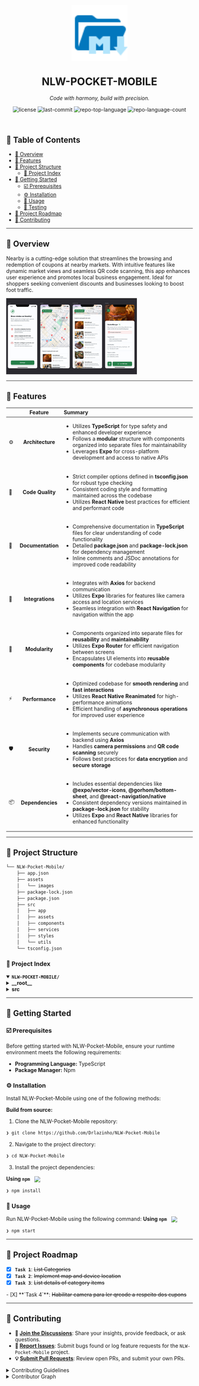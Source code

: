 <p align="center">
    <img src="https://raw.githubusercontent.com/PKief/vscode-material-icon-theme/ec559a9f6bfd399b82bb44393651661b08aaf7ba/icons/folder-markdown-open.svg" align="center" width="30%">
</p>
<p align="center"><h1 align="center">NLW-POCKET-MOBILE</h1></p>
<p align="center">
	<em>Code with harmony, build with precision.</em>
</p>
<p align="center">
	<img src="https://img.shields.io/github/license/Drlazinho/NLW-Pocket-Mobile?style=default&logo=opensourceinitiative&logoColor=white&color=377cbb" alt="license">
	<img src="https://img.shields.io/github/last-commit/Drlazinho/NLW-Pocket-Mobile?style=default&logo=git&logoColor=white&color=377cbb" alt="last-commit">
	<img src="https://img.shields.io/github/languages/top/Drlazinho/NLW-Pocket-Mobile?style=default&color=377cbb" alt="repo-top-language">
	<img src="https://img.shields.io/github/languages/count/Drlazinho/NLW-Pocket-Mobile?style=default&color=377cbb" alt="repo-language-count">
</p>
<p align="center"><!-- default option, no dependency badges. -->
</p>
<p align="center">
	<!-- default option, no dependency badges. -->
</p>
<br>

## 🔗 Table of Contents

- [📍 Overview](#-overview)
- [👾 Features](#-features)
- [📁 Project Structure](#-project-structure)
  - [📂 Project Index](#-project-index)
- [🚀 Getting Started](#-getting-started)
  - [☑️ Prerequisites](#-prerequisites)
  - [⚙️ Installation](#-installation)
  - [🤖 Usage](#🤖-usage)
  - [🧪 Testing](#🧪-testing)
- [📌 Project Roadmap](#-project-roadmap)
- [🔰 Contributing](#-contributing)


---

## 📍 Overview

Nearby is a cutting-edge solution that streamlines the browsing and redemption of coupons at nearby markets. With intuitive features like dynamic market views and seamless QR code scanning, this app enhances user experience and promotes local business engagement. Ideal for shoppers seeking convenient discounts and businesses looking to boost foot traffic.

<img src="./.github/nearby.jpg" width="70%">

---

## 👾 Features

|      | Feature         | Summary       |
| :--- | :---:           | :---          |
| ⚙️  | **Architecture**  | <ul><li>Utilizes **TypeScript** for type safety and enhanced developer experience</li><li>Follows a **modular** structure with components organized into separate files for maintainability</li><li>Leverages **Expo** for cross-platform development and access to native APIs</li></ul> |
| 🔩 | **Code Quality**  | <ul><li>Strict compiler options defined in **tsconfig.json** for robust type checking</li><li>Consistent coding style and formatting maintained across the codebase</li><li>Utilizes **React Native** best practices for efficient and performant code</li></ul> |
| 📄 | **Documentation** | <ul><li>Comprehensive documentation in **TypeScript** files for clear understanding of code functionality</li><li>Detailed **package.json** and **package-lock.json** for dependency management</li><li>Inline comments and JSDoc annotations for improved code readability</li></ul> |
| 🔌 | **Integrations**  | <ul><li>Integrates with **Axios** for backend communication</li><li>Utilizes **Expo** libraries for features like camera access and location services</li><li>Seamless integration with **React Navigation** for navigation within the app</li></ul> |
| 🧩 | **Modularity**    | <ul><li>Components organized into separate files for **reusability** and **maintainability**</li><li>Utilizes **Expo Router** for efficient navigation between screens</li><li>Encapsulates UI elements into **reusable components** for codebase modularity</li></ul> |
| ⚡️  | **Performance**   | <ul><li>Optimized codebase for **smooth rendering** and **fast interactions**</li><li>Utilizes **React Native Reanimated** for high-performance animations</li><li>Efficient handling of **asynchronous operations** for improved user experience</li></ul> |
| 🛡️ | **Security**      | <ul><li>Implements secure communication with backend using **Axios**</li><li>Handles **camera permissions** and **QR code scanning** securely</li><li>Follows best practices for **data encryption** and **secure storage**</li></ul> |
| 📦 | **Dependencies**  | <ul><li>Includes essential dependencies like **@expo/vector-icons**, **@gorhom/bottom-sheet**, and **@react-navigation/native**</li><li>Consistent dependency versions maintained in **package-lock.json** for stability</li><li>Utilizes **Expo** and **React Native** libraries for enhanced functionality</li></ul> |

---

## 📁 Project Structure

```sh
└── NLW-Pocket-Mobile/
    ├── app.json
    ├── assets
    │   └── images
    ├── package-lock.json
    ├── package.json
    ├── src
    │   ├── app
    │   ├── assets
    │   ├── components
    │   ├── services
    │   ├── styles
    │   └── utils
    └── tsconfig.json
```


### 📂 Project Index
<details open>
	<summary><b><code>NLW-POCKET-MOBILE/</code></b></summary>
	<details> <!-- __root__ Submodule -->
		<summary><b>__root__</b></summary>
		<blockquote>
			<table>
			<tr>
				<td><b><a href='https://github.com/Drlazinho/NLW-Pocket-Mobile/blob/master/package-lock.json'>package-lock.json</a></b></td>
				<td>- SUMMARY:
The `package-lock.json` file in the project structure defines the dependencies required for the "nearby" application<br>- It ensures that the correct versions of external libraries like "@expo-google-fonts/rubik", "@expo/vector-icons", "@gorhom/bottom-sheet", "@react-navigation/native", "@tabler/core", and "@tabler/icons-react" are used, maintaining consistency and stability in the codebase architecture.</td>
			</tr>
			<tr>
				<td><b><a href='https://github.com/Drlazinho/NLW-Pocket-Mobile/blob/master/app.json'>app.json</a></b></td>
				<td>- Define the project configuration for the 'nearby' app, specifying details like name, version, orientation, icons, and platform-specific settings<br>- The file sets up essential parameters for the app's appearance and behavior across different devices and platforms, ensuring a consistent user experience.</td>
			</tr>
			<tr>
				<td><b><a href='https://github.com/Drlazinho/NLW-Pocket-Mobile/blob/master/tsconfig.json'>tsconfig.json</a></b></td>
				<td>Defines strict compiler options and path mappings for TypeScript files in the project, ensuring type safety and module resolution.</td>
			</tr>
			<tr>
				<td><b><a href='https://github.com/Drlazinho/NLW-Pocket-Mobile/blob/master/package.json'>package.json</a></b></td>
				<td>- Define the project's main functionality and structure by examining the package.json file<br>- Identify dependencies, scripts, and configurations essential for the project's operation<br>- This analysis aids in understanding the project's setup and requirements, guiding further development and maintenance efforts.</td>
			</tr>
			</table>
		</blockquote>
	</details>
	<details> <!-- src Submodule -->
		<summary><b>src</b></summary>
		<blockquote>
			<details>
				<summary><b>styles</b></summary>
				<blockquote>
					<table>
					<tr>
						<td><b><a href='https://github.com/Drlazinho/NLW-Pocket-Mobile/blob/master/src/styles/colors.ts'>colors.ts</a></b></td>
						<td>- Define color palettes for the project's UI components, ensuring consistent and harmonious visual styling<br>- The colors module centralizes color definitions, promoting maintainability and ease of updating across the codebase.</td>
					</tr>
					<tr>
						<td><b><a href='https://github.com/Drlazinho/NLW-Pocket-Mobile/blob/master/src/styles/font-family.ts'>font-family.ts</a></b></td>
						<td>Define font family styles for the project using named font weights for consistency and easy maintenance across the codebase.</td>
					</tr>
					<tr>
						<td><b><a href='https://github.com/Drlazinho/NLW-Pocket-Mobile/blob/master/src/styles/theme.ts'>theme.ts</a></b></td>
						<td>Exports color and font family styles for the project's theming system, enhancing consistency and maintainability across the codebase architecture.</td>
					</tr>
					</table>
				</blockquote>
			</details>
			<details>
				<summary><b>components</b></summary>
				<blockquote>
					<details>
						<summary><b>market</b></summary>
						<blockquote>
							<details>
								<summary><b>cover</b></summary>
								<blockquote>
									<table>
									<tr>
										<td><b><a href='https://github.com/Drlazinho/NLW-Pocket-Mobile/blob/master/src/components/market/cover/styles.ts'>styles.ts</a></b></td>
										<td>- Define styles for the market cover component, ensuring consistent visual presentation across the app<br>- The styles include container dimensions, background color, and header padding, enhancing the market section's aesthetic appeal and user experience.</td>
									</tr>
									<tr>
										<td><b><a href='https://github.com/Drlazinho/NLW-Pocket-Mobile/blob/master/src/components/market/cover/index.tsx'>index.tsx</a></b></td>
										<td>- Implements a cover component for the market section, displaying an image background with a back button<br>- The component utilizes React Native elements and Expo Router for navigation.</td>
									</tr>
									</table>
								</blockquote>
							</details>
							<details>
								<summary><b>coupon</b></summary>
								<blockquote>
									<table>
									<tr>
										<td><b><a href='https://github.com/Drlazinho/NLW-Pocket-Mobile/blob/master/src/components/market/coupon/styles.ts'>styles.ts</a></b></td>
										<td>- Define visual styles for market coupon components using React Native StyleSheet<br>- Set container padding, title styling, content layout, and code appearance with specific colors and fonts.</td>
									</tr>
									<tr>
										<td><b><a href='https://github.com/Drlazinho/NLW-Pocket-Mobile/blob/master/src/components/market/coupon/index.tsx'>index.tsx</a></b></td>
										<td>- The Coupon component renders a styled view displaying a coupon code with an accompanying icon<br>- It enhances the user interface by providing a visually appealing representation of a coupon for utilization within the market section of the application.</td>
									</tr>
									</table>
								</blockquote>
							</details>
							<details>
								<summary><b>details</b></summary>
								<blockquote>
									<table>
									<tr>
										<td><b><a href='https://github.com/Drlazinho/NLW-Pocket-Mobile/blob/master/src/components/market/details/styles.ts'>styles.ts</a></b></td>
										<td>Define styles for market details component to ensure consistent visual presentation across the app.</td>
									</tr>
									<tr>
										<td><b><a href='https://github.com/Drlazinho/NLW-Pocket-Mobile/blob/master/src/components/market/details/index.tsx'>index.tsx</a></b></td>
										<td>- The Details component renders information about a market, including its name, description, address, phone number, available coupons, and rules<br>- It utilizes various icons to represent different pieces of information and organizes the data in a visually appealing manner for display within the market details section of the application.</td>
									</tr>
									</table>
								</blockquote>
							</details>
							<details>
								<summary><b>info</b></summary>
								<blockquote>
									<table>
									<tr>
										<td><b><a href='https://github.com/Drlazinho/NLW-Pocket-Mobile/blob/master/src/components/market/info/styles.ts'>styles.ts</a></b></td>
										<td>Define styles for market information display in the React Native app, ensuring consistent design and layout.</td>
									</tr>
									<tr>
										<td><b><a href='https://github.com/Drlazinho/NLW-Pocket-Mobile/blob/master/src/components/market/info/index.tsx'>index.tsx</a></b></td>
										<td>- Defines a reusable component for displaying information with an icon and description in a React Native app<br>- The component renders the provided icon and description within a styled container<br>- This enhances the project's architecture by promoting code reusability and maintaining a consistent UI design across different parts of the application.</td>
									</tr>
									</table>
								</blockquote>
							</details>
						</blockquote>
					</details>
					<details>
						<summary><b>category</b></summary>
						<blockquote>
							<table>
							<tr>
								<td><b><a href='https://github.com/Drlazinho/NLW-Pocket-Mobile/blob/master/src/components/category/styles.ts'>styles.ts</a></b></td>
								<td>- Define styles for the category component, including container and name styles, to ensure consistent visual presentation across the application<br>- The styles define the appearance of the category component, such as background color, border, font size, and color, enhancing the user interface's overall look and feel.</td>
							</tr>
							<tr>
								<td><b><a href='https://github.com/Drlazinho/NLW-Pocket-Mobile/blob/master/src/components/category/index.tsx'>index.tsx</a></b></td>
								<td>- The Category component renders a pressable UI element displaying a category name and icon<br>- It dynamically adjusts styles based on whether the category is selected<br>- This component enhances user interaction by providing a visually appealing way to select categories within the application.</td>
							</tr>
							</table>
						</blockquote>
					</details>
					<details>
						<summary><b>step</b></summary>
						<blockquote>
							<table>
							<tr>
								<td><b><a href='https://github.com/Drlazinho/NLW-Pocket-Mobile/blob/master/src/components/step/styles.ts'>styles.ts</a></b></td>
								<td>- Define styles for a step component, ensuring consistent design across the project<br>- The styles include container layout, title, and description formatting to maintain a cohesive visual presentation.</td>
							</tr>
							<tr>
								<td><b><a href='https://github.com/Drlazinho/NLW-Pocket-Mobile/blob/master/src/components/step/index.tsx'>index.tsx</a></b></td>
								<td>- Define a reusable Step component that displays a title, description, and an icon in a structured layout<br>- The component enhances codebase modularity and readability by encapsulating these UI elements.</td>
							</tr>
							</table>
						</blockquote>
					</details>
					<details>
						<summary><b>place</b></summary>
						<blockquote>
							<table>
							<tr>
								<td><b><a href='https://github.com/Drlazinho/NLW-Pocket-Mobile/blob/master/src/components/place/styles.ts'>styles.ts</a></b></td>
								<td>- Define styles for a place component, specifying layout, colors, and typography<br>- The styles ensure consistent visual presentation across the app, enhancing user experience and maintaining brand identity.</td>
							</tr>
							<tr>
								<td><b><a href='https://github.com/Drlazinho/NLW-Pocket-Mobile/blob/master/src/components/place/index.tsx'>index.tsx</a></b></td>
								<td>- Defines a reusable React Native component for displaying place details, including name, description, coupons, cover image, and address<br>- Utilizes TouchableOpacity for interactivity and styling from a separate file<br>- The component enhances user experience by presenting essential information in an engaging layout.</td>
							</tr>
							</table>
						</blockquote>
					</details>
					<details>
						<summary><b>categories</b></summary>
						<blockquote>
							<table>
							<tr>
								<td><b><a href='https://github.com/Drlazinho/NLW-Pocket-Mobile/blob/master/src/components/categories/styles.ts'>styles.ts</a></b></td>
								<td>- Defines styles for the categories component, ensuring proper layout and spacing<br>- The code sets specific attributes like container height and content padding, enhancing the visual presentation of the categories section within the app.</td>
							</tr>
							<tr>
								<td><b><a href='https://github.com/Drlazinho/NLW-Pocket-Mobile/blob/master/src/components/categories/index.tsx'>index.tsx</a></b></td>
								<td>- Enables rendering a horizontal list of categories with icons and names, allowing users to select a category<br>- The component receives category data, the selected category ID, and a function to handle category selection<br>- It leverages a FlatList component to display categories in a scrollable manner, enhancing user experience within the application.</td>
							</tr>
							</table>
						</blockquote>
					</details>
					<details>
						<summary><b>welcome</b></summary>
						<blockquote>
							<table>
							<tr>
								<td><b><a href='https://github.com/Drlazinho/NLW-Pocket-Mobile/blob/master/src/components/welcome/styles.ts'>styles.ts</a></b></td>
								<td>Define styles for the welcome screen components using predefined colors and font styles.</td>
							</tr>
							<tr>
								<td><b><a href='https://github.com/Drlazinho/NLW-Pocket-Mobile/blob/master/src/components/welcome/index.tsx'>index.tsx</a></b></td>
								<td>- Defines the Welcome component rendering a logo and welcoming text in a React Native app<br>- Displays a logo and greeting message to users, enhancing the user experience and branding of the application.</td>
							</tr>
							</table>
						</blockquote>
					</details>
					<details>
						<summary><b>places</b></summary>
						<blockquote>
							<table>
							<tr>
								<td><b><a href='https://github.com/Drlazinho/NLW-Pocket-Mobile/blob/master/src/components/places/styles.ts'>styles.ts</a></b></td>
								<td>Define styles for places component to ensure consistent visual presentation across the application.</td>
							</tr>
							<tr>
								<td><b><a href='https://github.com/Drlazinho/NLW-Pocket-Mobile/blob/master/src/components/places/index.tsx'>index.tsx</a></b></td>
								<td>- Enables displaying a list of places with interactive bottom sheet functionality for a mobile app<br>- Utilizes React Native components for smooth user experience<br>- Integrates routing for seamless navigation to detailed place views<br>- Enhances user engagement by showcasing nearby locations dynamically.</td>
							</tr>
							</table>
						</blockquote>
					</details>
					<details>
						<summary><b>loading</b></summary>
						<blockquote>
							<table>
							<tr>
								<td><b><a href='https://github.com/Drlazinho/NLW-Pocket-Mobile/blob/master/src/components/loading/styles.ts'>styles.ts</a></b></td>
								<td>Define styles for a loading component that centers content and sets a gray background.</td>
							</tr>
							<tr>
								<td><b><a href='https://github.com/Drlazinho/NLW-Pocket-Mobile/blob/master/src/components/loading/index.tsx'>index.tsx</a></b></td>
								<td>- Implements a loading component using an ActivityIndicator from react-native<br>- Displays a loading spinner with a green color theme, enhancing user experience during data fetching operations.</td>
							</tr>
							</table>
						</blockquote>
					</details>
					<details>
						<summary><b>button</b></summary>
						<blockquote>
							<table>
							<tr>
								<td><b><a href='https://github.com/Drlazinho/NLW-Pocket-Mobile/blob/master/src/components/button/styles.ts'>styles.ts</a></b></td>
								<td>- Defines button styles for a React Native component, setting height, color, and font properties<br>- Utilizes a centralized theme for colors and fonts<br>- Maintains consistency in UI elements across the project.</td>
							</tr>
							<tr>
								<td><b><a href='https://github.com/Drlazinho/NLW-Pocket-Mobile/blob/master/src/components/button/index.tsx'>index.tsx</a></b></td>
								<td>- The Button component in the provided code file facilitates interactive user actions by displaying customizable text or icons<br>- It includes features like loading indicators and styling options<br>- This component enhances the user interface by offering a versatile and engaging button element within the project's architecture.</td>
							</tr>
							</table>
						</blockquote>
					</details>
					<details>
						<summary><b>steps</b></summary>
						<blockquote>
							<table>
							<tr>
								<td><b><a href='https://github.com/Drlazinho/NLW-Pocket-Mobile/blob/master/src/components/steps/styles.ts'>styles.ts</a></b></td>
								<td>Define styles for steps component, ensuring consistent design across the app.</td>
							</tr>
							<tr>
								<td><b><a href='https://github.com/Drlazinho/NLW-Pocket-Mobile/blob/master/src/components/steps/index.tsx'>index.tsx</a></b></td>
								<td>- Defines a component rendering a series of steps for users to follow, showcasing key features of the app<br>- Displays icons and descriptions for each step, guiding users through the process<br>- This component enhances user onboarding and engagement by visually presenting essential actions.</td>
							</tr>
							</table>
						</blockquote>
					</details>
				</blockquote>
			</details>
			<details>
				<summary><b>utils</b></summary>
				<blockquote>
					<table>
					<tr>
						<td><b><a href='https://github.com/Drlazinho/NLW-Pocket-Mobile/blob/master/src/utils/categories-icons.ts'>categories-icons.ts</a></b></td>
						<td>Define category icons for various items using specific icons from the Tabler Icons library.</td>
					</tr>
					</table>
				</blockquote>
			</details>
			<details>
				<summary><b>services</b></summary>
				<blockquote>
					<table>
					<tr>
						<td><b><a href='https://github.com/Drlazinho/NLW-Pocket-Mobile/blob/master/src/services/api.ts'>api.ts</a></b></td>
						<td>Enables communication with the backend server by creating an instance of Axios with a specified base URL.</td>
					</tr>
					</table>
				</blockquote>
			</details>
			<details>
				<summary><b>app</b></summary>
				<blockquote>
					<table>
					<tr>
						<td><b><a href='https://github.com/Drlazinho/NLW-Pocket-Mobile/blob/master/src/app/home.tsx'>home.tsx</a></b></td>
						<td>- Generates a dynamic map interface displaying categorized markets with detailed information<br>- Fetches categories and markets from an API, sets user's current location, and allows navigation to individual market details<br>- Utilizes React Native, Expo, and React hooks for seamless user experience.</td>
					</tr>
					<tr>
						<td><b><a href='https://github.com/Drlazinho/NLW-Pocket-Mobile/blob/master/src/app/_layout.tsx'>_layout.tsx</a></b></td>
						<td>- Defines the app's main layout structure, ensuring a seamless user experience by handling font loading and setting up a consistent design theme<br>- It leverages Expo and React Native libraries for font management and gesture handling, enhancing the overall visual appeal and usability of the application.</td>
					</tr>
					<tr>
						<td><b><a href='https://github.com/Drlazinho/NLW-Pocket-Mobile/blob/master/src/app/index.tsx'>index.tsx</a></b></td>
						<td>- Defines the main screen layout and user interaction flow by rendering essential components like Welcome, Steps, and Button<br>- Handles navigation to the home screen upon button press using the Expo router<br>- This file orchestrates the initial user experience and sets the foundation for further navigation and interaction within the application.</td>
					</tr>
					</table>
					<details>
						<summary><b>market</b></summary>
						<blockquote>
							<table>
							<tr>
								<td><b><a href='https://github.com/Drlazinho/NLW-Pocket-Mobile/blob/master/src/app/market/[id].tsx'>[id].tsx</a></b></td>
								<td>- Implements a dynamic market view with coupon redemption functionality<br>- Fetches market data, displays cover and details, and allows users to scan QR codes to redeem coupons<br>- Handles camera permissions, coupon fetching, and modal interactions<br>- Ensures smooth user experience with loading indicators and error alerts.</td>
							</tr>
							</table>
						</blockquote>
					</details>
				</blockquote>
			</details>
		</blockquote>
	</details>
</details>

---
## 🚀 Getting Started

### ☑️ Prerequisites

Before getting started with NLW-Pocket-Mobile, ensure your runtime environment meets the following requirements:

- **Programming Language:** TypeScript
- **Package Manager:** Npm


### ⚙️ Installation

Install NLW-Pocket-Mobile using one of the following methods:

**Build from source:**

1. Clone the NLW-Pocket-Mobile repository:
```sh
❯ git clone https://github.com/Drlazinho/NLW-Pocket-Mobile
```

2. Navigate to the project directory:
```sh
❯ cd NLW-Pocket-Mobile
```

3. Install the project dependencies:


**Using `npm`** &nbsp; [<img align="center" src="https://img.shields.io/badge/npm-CB3837.svg?style={badge_style}&logo=npm&logoColor=white" />](https://www.npmjs.com/)

```sh
❯ npm install
```




### 🤖 Usage
Run NLW-Pocket-Mobile using the following command:
**Using `npm`** &nbsp; [<img align="center" src="https://img.shields.io/badge/npm-CB3837.svg?style={badge_style}&logo=npm&logoColor=white" />](https://www.npmjs.com/)

```sh
❯ npm start
```

---
## 📌 Project Roadmap

- [X] **`Task 1`**: <strike>List Categories</strike>
- [X] **`Task 2`**: <strike>Implement map and device location</strike>
- [X] **`Task 3`**: <strike>List details of category items
</strike>
- [X] **`Task 4`**: <strike>Habilitar camera para ler qrcode a respeito dos cupons
</strike>


---

## 🔰 Contributing

- **💬 [Join the Discussions](https://github.com/Drlazinho/NLW-Pocket-Mobile/discussions)**: Share your insights, provide feedback, or ask questions.
- **🐛 [Report Issues](https://github.com/Drlazinho/NLW-Pocket-Mobile/issues)**: Submit bugs found or log feature requests for the `NLW-Pocket-Mobile` project.
- **💡 [Submit Pull Requests](https://github.com/Drlazinho/NLW-Pocket-Mobile/blob/main/CONTRIBUTING.md)**: Review open PRs, and submit your own PRs.

<details closed>
<summary>Contributing Guidelines</summary>

1. **Fork the Repository**: Start by forking the project repository to your github account.
2. **Clone Locally**: Clone the forked repository to your local machine using a git client.
   ```sh
   git clone https://github.com/Drlazinho/NLW-Pocket-Mobile
   ```
3. **Create a New Branch**: Always work on a new branch, giving it a descriptive name.
   ```sh
   git checkout -b new-feature-x
   ```
4. **Make Your Changes**: Develop and test your changes locally.
5. **Commit Your Changes**: Commit with a clear message describing your updates.
   ```sh
   git commit -m 'Implemented new feature x.'
   ```
6. **Push to github**: Push the changes to your forked repository.
   ```sh
   git push origin new-feature-x
   ```
7. **Submit a Pull Request**: Create a PR against the original project repository. Clearly describe the changes and their motivations.
8. **Review**: Once your PR is reviewed and approved, it will be merged into the main branch. Congratulations on your contribution!
</details>

<details closed>
<summary>Contributor Graph</summary>
<br>
<p align="left">
   <a href="https://github.com{/Drlazinho/NLW-Pocket-Mobile/}graphs/contributors">
      <img src="https://contrib.rocks/image?repo=Drlazinho/NLW-Pocket-Mobile">
   </a>
</p>
</details>

